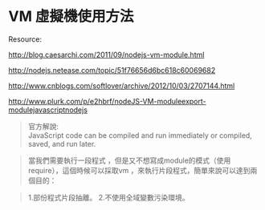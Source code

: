 VM 虛擬機使用方法
==============
Resource:

http://blog.caesarchi.com/2011/09/nodejs-vm-module.html

http://nodejs.netease.com/topic/51f76656d6bc618c60069682

http://www.cnblogs.com/softlover/archive/2012/10/03/2707144.html

http://www.plurk.com/p/e2hbrf/nodeJS-VM-moduleexport-modulejavascriptnodejs

> 官方解說:   
> JavaScript code can be compiled and run immediately or compiled, saved, and run later.

>當我們需要執行一段程式 ，但是又不想寫成module的模式（使用require），這個時候可以採取vm ，來執行片段程式，簡單來說可以達到兩個目的：

> 1.部份程式片段抽離。
> 2.不使用全域變數污染環境。
